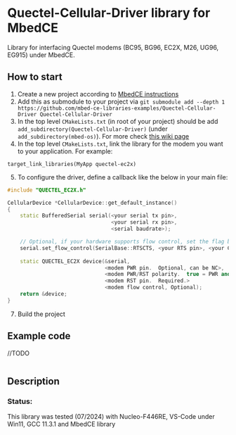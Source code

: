 # Quectel-Cellular-Driver library for MbedCE
Library for interfacing Quectel modems (BC95, BG96, EC2X, M26, UG96, EG915) under MbedCE.

## How to start
1. Create a new project according to [MbedCE instructions](https://github.com/mbed-ce/mbed-os/wiki)
2. Add this as submodule to your project via `git submodule add --depth 1 https://github.com/mbed-ce-libraries-examples/Quectel-Cellular-Driver Quectel-Cellular-Driver`
3. In the top level `CMakeLists.txt` (in root of your project) should be add `add_subdirectory(Quectel-Cellular-Driver)` (under `add_subdirectory(mbed-os)`). For more check [this wiki page](https://github.com/mbed-ce/mbed-os/wiki/MbedOS-configuration#libraries-in-your-application)
4. In the top level `CMakeLists.txt`, link the library for the modem you want to your application.  For example:
```
target_link_libraries(MyApp quectel-ec2x)
```
5. To configure the driver, define a callback like the below in your main file:

```cpp
#include "QUECTEL_EC2X.h"

CellularDevice *CellularDevice::get_default_instance()
{
    static BufferedSerial serial(<your serial tx pin>,
                                 <your serial rx pin>,
                                 <serial baudrate>);

    // Optional, if your hardware supports flow control, set the flag below to match
    serial.set_flow_control(SerialBase::RTSCTS, <your RTS pin>, <your CTS pin>);
    
    static QUECTEL_EC2X device(&serial,
                               <modem PWR pin.  Optional, can be NC>,
                               <modem PWR/RST polarity.  true = PWR and RST disable device when high, false = PWR and RST disable device when low.>
                               <modem RST pin.  Required.>
                               <modem flow control, Optional);
    return &device;
}
```

7. Build the project

## Example code
//TODO
```
```
## Description

### Status:
This library was tested (07/2024) with Nucleo-F446RE, VS-Code under Win11, GCC 11.3.1 and MbedCE library

